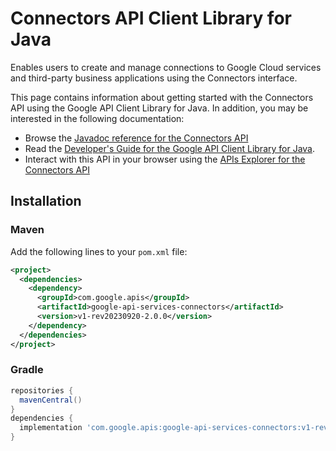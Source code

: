 # Connectors API Client Library for Java

Enables users to create and manage connections to Google Cloud services and third-party business applications using the Connectors interface.

This page contains information about getting started with the Connectors API
using the Google API Client Library for Java. In addition, you may be interested
in the following documentation:

* Browse the [Javadoc reference for the Connectors API][javadoc]
* Read the [Developer's Guide for the Google API Client Library for Java][google-api-client].
* Interact with this API in your browser using the [APIs Explorer for the Connectors API][api-explorer]

## Installation

### Maven

Add the following lines to your `pom.xml` file:

```xml
<project>
  <dependencies>
    <dependency>
      <groupId>com.google.apis</groupId>
      <artifactId>google-api-services-connectors</artifactId>
      <version>v1-rev20230920-2.0.0</version>
    </dependency>
  </dependencies>
</project>
```

### Gradle

```gradle
repositories {
  mavenCentral()
}
dependencies {
  implementation 'com.google.apis:google-api-services-connectors:v1-rev20230920-2.0.0'
}
```

[javadoc]: https://googleapis.dev/java/google-api-services-connectors/latest/index.html
[google-api-client]: https://github.com/googleapis/google-api-java-client/
[api-explorer]: https://developers.google.com/apis-explorer/#p/connectors/v1/
